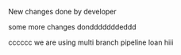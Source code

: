 New changes done by developer

some more changes dondddddddeddd


cccccc
we are using multi branch pipeline loan
hiii
